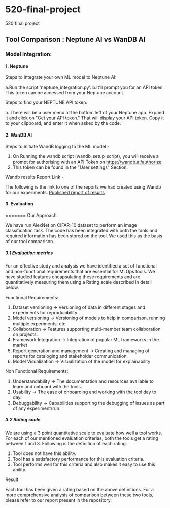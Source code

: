 # 520-final-project
520 final project

## Tool Comparison : Neptune AI vs WanDB AI

### Model Integration:

#### 1. Neptune 

Steps to Integrate your own ML model to Neptune AI:

a.Run the script 'neptune_integration.py'.
b.It'll prompt you for an API token. This token can be accessed from your Neptune account. 

Steps to find your NEPTUNE API token:

a. There will be a user menu at the bottom left of your Neptune app. Expand it and click on "Get your API token." That will display your API token. Copy it to your clipboard, and enter it when asked by the code.

#### 2. WanDB AI 

Steps to Initiate WandB logging to the ML model - 

1. On Running the wandb script (wandb_setup_script), you will receive a prompt for authorising with an API Token on https://wandb.ai/authorize. 
2. This token can be found in the "User settings" Section. 

Wandb results Report Link -

The following is the link to one of the reports we had created using Wandb for our experiments. 
[Published report of results](https://api.wandb.ai/links/ssmm/pj7nk9y3)


#### 3. Evaluation
=======
Our Approach:

We have run AlexNet on CIFAR-10 dataset to perform an image classification task. The code has been integrated with both the tools and required information has been stored on the tool.
We used this as the basis of our tool comparison.

##### 3.1 Evaluation metrics
For an effective study and analysis we have identified a set of functional and non-functional requirements that are essential for MLOps tools. We have studied features encapsulating these requirements and are quantitatively measuring them using a Rating scale described in detail below.

Functional Requirements:

1. Dataset versioning -> Versioning of data in different stages and experiments for reproducibility
2. Model versioning -> Versioning of models to help in comparison, running multiple experiments, etc
3. Collaboration ->  Features supporting multi-member team collaboration on projects.
4. Framework Integration -> Integration of popular ML frameworks in the market
5. Report generation and management -> Creating and managing of reports for cataloging and stakeholder communication.
6. Model Visualization -> Visualization of the model for explainability

Non Functional Requirements:

1. Understandability -> The documentation and resources available to learn and onboard with the tools.
2. Usability -> The ease of onboarding and working with the tool day to day.
3. Debuggability -> Capabilities supporting the debugging of issues as part of any experiment/run.


##### 3.2 Rating scale

We are using a 3 point quantitative scale to evaluate how well a tool works. For each of our mentioned evaluation criterias,
both the tools get a rating between 1 and 3. Following is the definition of each rating:


1. Tool does not have this ability.
2. Tool has a satisfactory performance for this evaluation criteria.
3. Tool performs well for this criteria and also makes it easy to use this ability.


Result

Each tool has been given a rating based on the above definitions. For a more comprehensive analysis of comparison between these two tools, please refer to our report present in the repository.




